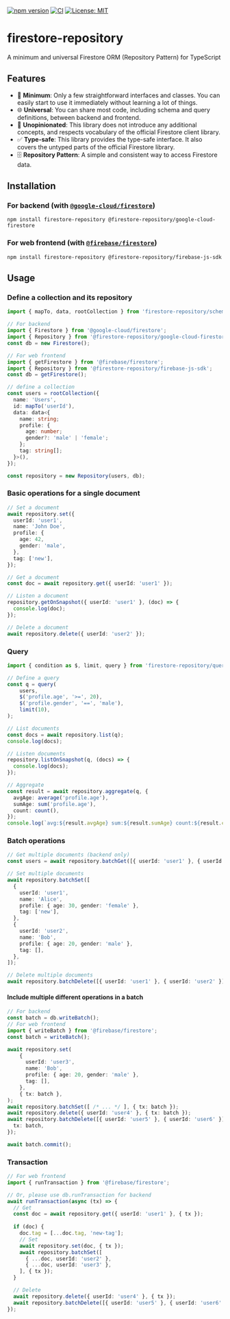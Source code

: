 [![npm version](https://badge.fury.io/js/firestore-repository.svg)](https://badge.fury.io/js/firestore-repository)
[![CI](https://github.com/ikenox/firestore-repository/actions/workflows/check-and-test.yaml/badge.svg)](https://github.com/ikenox/firestore-repository/actions/workflows/check-and-test.yaml)
[![License: MIT](https://img.shields.io/badge/License-MIT-yellow.svg)](https://opensource.org/licenses/MIT)

# firestore-repository

A minimum and universal Firestore ORM (Repository Pattern) for TypeScript

## Features

- 🚀 **Minimum**: Only a few straightforward interfaces and classes. You can easily start to use it immediately without learning a lot of things.
- 🌐 **Universal**: You can share most code, including schema and query definitions, between backend and frontend.
- 🤝 **Unopinionated**: This library does not introduce any additional concepts, and respects vocabulary of the official Firestore client library.
- ✅ **Type-safe**: This library provides the type-safe interface. It also covers the untyped parts of the official Firestore library.
- 🗄️ **Repository Pattern**: A simple and consistent way to access Firestore data.

## Installation

### For backend (with [`@google-cloud/firestore`](https://www.npmjs.com/package/@google-cloud/firestore))

```shell
npm install firestore-repository @firestore-repository/google-cloud-firestore 
````

### For web frontend (with [`@firebase/firestore`](https://www.npmjs.com/package/@firebase/firestore))

```shell
npm install firestore-repository @firestore-repository/firebase-js-sdk
```

## Usage

### Define a collection and its repository

```ts
import { mapTo, data, rootCollection } from 'firestore-repository/schema';

// For backend
import { Firestore } from '@google-cloud/firestore';
import { Repository } from '@firestore-repository/google-cloud-firestore';
const db = new Firestore();

// For web frontend
import { getFirestore } from '@firebase/firestore';
import { Repository } from '@firestore-repository/firebase-js-sdk';
const db = getFirestore();

// define a collection
const users = rootCollection({
  name: 'Users',
  id: mapTo('userId'),
  data: data<{
    name: string;
    profile: {
      age: number;
      gender?: 'male' | 'female';
    };
    tag: string[];
  }>(),
});

const repository = new Repository(users, db);
```

### Basic operations for a single document

```ts
// Set a document
await repository.set({
  userId: 'user1',
  name: 'John Doe',
  profile: {
    age: 42,
    gender: 'male',
  },
  tag: ['new'],
});

// Get a document
const doc = await repository.get({ userId: 'user1' });

// Listen a document
repository.getOnSnapshot({ userId: 'user1' }, (doc) => {
  console.log(doc);
});

// Delete a document
await repository.delete({ userId: 'user2' });
```

### Query

```ts
import { condition as $, limit, query } from 'firestore-repository/query';

// Define a query
const q = query(
    users,
    $('profile.age', '>=', 20),
    $('profile.gender', '==', 'male'),
    limit(10),
);

// List documents
const docs = await repository.list(q);
console.log(docs);

// Listen documents
repository.listOnSnapshot(q, (docs) => {
  console.log(docs);
});

// Aggregate
const result = await repository.aggregate(q, {
  avgAge: average('profile.age'),
  sumAge: sum('profile.age'),
  count: count(),
});
console.log(`avg:${result.avgAge} sum:${result.sumAge} count:${result.count}`);
```

### Batch operations

```ts
// Get multiple documents (backend only)
const users = await repository.batchGet([{ userId: 'user1' }, { userId: 'user2' }]);

// Set multiple documents
await repository.batchSet([
  {
    userId: 'user1',
    name: 'Alice',
    profile: { age: 30, gender: 'female' },
    tag: ['new'],
  },
  {
    userId: 'user2',
    name: 'Bob',
    profile: { age: 20, gender: 'male' },
    tag: [],
  },
]);

// Delete multiple documents
await repository.batchDelete([{ userId: 'user1' }, { userId: 'user2' }]);
```

#### Include multiple different operations in a batch

```ts
// For backend
const batch = db.writeBatch();
// For web frontend
import { writeBatch } from '@firebase/firestore';
const batch = writeBatch();

await repository.set(
    {
      userId: 'user3',
      name: 'Bob',
      profile: { age: 20, gender: 'male' },
      tag: [],
    },
    { tx: batch },
);
await repository.batchSet([ /* ... */ ], { tx: batch });
await repository.delete({ userId: 'user4' }, { tx: batch });
await repository.batchDelete([{ userId: 'user5' }, { userId: 'user6' }], {
  tx: batch,
});

await batch.commit();
```

### Transaction

```ts
// For web frontend
import { runTransaction } from '@firebase/firestore';

// Or, please use db.runTransaction for backend
await runTransaction(async (tx) => {
  // Get
  const doc = await repository.get({ userId: 'user1' }, { tx });
  
  if (doc) {
    doc.tag = [...doc.tag, 'new-tag'];
    // Set
    await repository.set(doc, { tx });
    await repository.batchSet([
      { ...doc, userId: 'user2' },
      { ...doc, userId: 'user3' },
    ], { tx });
  }

  // Delete
  await repository.delete({ userId: 'user4' }, { tx });
  await repository.batchDelete([{ userId: 'user5' }, { userId: 'user6' }], { tx });
});
```

